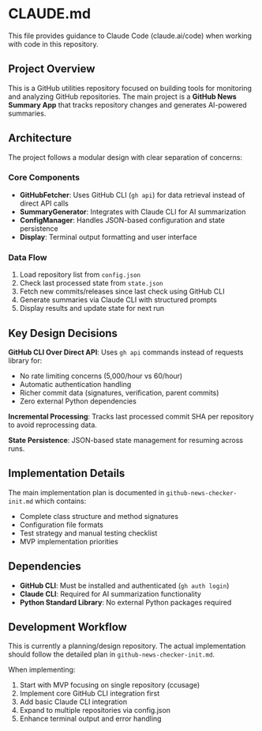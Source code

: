 # CLAUDE.md

This file provides guidance to Claude Code (claude.ai/code) when working with code in this repository.

## Project Overview

This is a GitHub utilities repository focused on building tools for monitoring and analyzing GitHub repositories. The main project is a **GitHub News Summary App** that tracks repository changes and generates AI-powered summaries.

## Architecture

The project follows a modular design with clear separation of concerns:

### Core Components
- **GitHubFetcher**: Uses GitHub CLI (`gh api`) for data retrieval instead of direct API calls
- **SummaryGenerator**: Integrates with Claude CLI for AI summarization
- **ConfigManager**: Handles JSON-based configuration and state persistence
- **Display**: Terminal output formatting and user interface

### Data Flow
1. Load repository list from `config.json`
2. Check last processed state from `state.json` 
3. Fetch new commits/releases since last check using GitHub CLI
4. Generate summaries via Claude CLI with structured prompts
5. Display results and update state for next run

## Key Design Decisions

**GitHub CLI Over Direct API**: Uses `gh api` commands instead of requests library for:
- No rate limiting concerns (5,000/hour vs 60/hour)
- Automatic authentication handling
- Richer commit data (signatures, verification, parent commits)
- Zero external Python dependencies

**Incremental Processing**: Tracks last processed commit SHA per repository to avoid reprocessing data.

**State Persistence**: JSON-based state management for resuming across runs.

## Implementation Details

The main implementation plan is documented in `github-news-checker-init.md` which contains:
- Complete class structure and method signatures
- Configuration file formats
- Test strategy and manual testing checklist
- MVP implementation priorities

## Dependencies

- **GitHub CLI**: Must be installed and authenticated (`gh auth login`)
- **Claude CLI**: Required for AI summarization functionality
- **Python Standard Library**: No external Python packages required

## Development Workflow

This is currently a planning/design repository. The actual implementation should follow the detailed plan in `github-news-checker-init.md`.

When implementing:
1. Start with MVP focusing on single repository (ccusage)
2. Implement core GitHub CLI integration first
3. Add basic Claude CLI integration
4. Expand to multiple repositories via config.json
5. Enhance terminal output and error handling